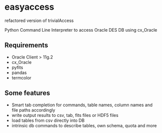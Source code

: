 # easyaccess
refactored version of trivialAccess

Python Command Line Interpreter to access Oracle DES DB
using cx_Oracle 

## Requirements

- Oracle Client > 11g.2
- cx_Oracle
- pyfits
- pandas
- termcolor

## Some features
- Smart tab completion for commands, table names, column names and file paths accordingly
- write output results to csv, tab, fits files or HDF5 files
- load tables from csv directly into DB
- intrinsic db commands to describe tables, own schema, quota and more


